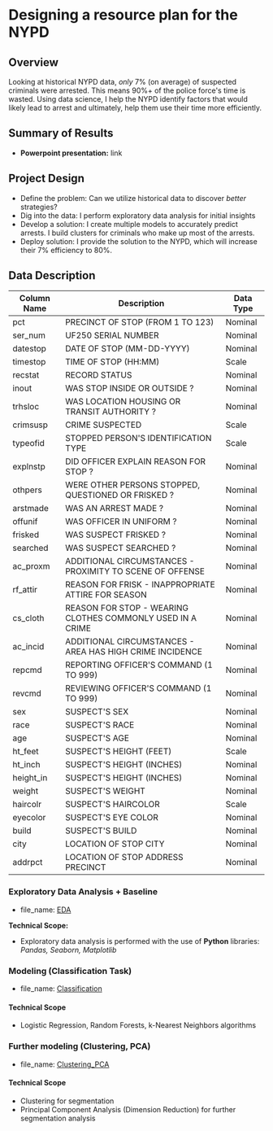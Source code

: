 # Designing a resource plan for the NYPD

## Overview
Looking at historical NYPD data, *only* 7% (on average) of suspected criminals were arrested. This means 90%+ of the police force's time is wasted. Using data science, I help the NYPD identify factors that would likely lead to arrest and ultimately, help them use their time more efficiently.

## Summary of Results
- **Powerpoint presentation:** link

## Project Design
- Define the problem: Can we utilize historical data to discover *better* strategies?
- Dig into the data: I perform exploratory data analysis for initial insights
- Develop a solution: I create multiple models to accurately predict arrests. I build clusters for criminals who make up most of the arrests.
- Deploy solution: I provide the solution to the NYPD, which will increase their 7% efficiency to 80%.

## Data Description

| Column Name | Description                                                | Data Type |
|-------------|------------------------------------------------------------|-----------|
| pct         | PRECINCT OF STOP (FROM 1 TO 123)                           | Nominal   |
| ser_num     | UF250 SERIAL NUMBER                                        | Nominal   |
| datestop    | DATE OF STOP (MM-DD-YYYY)                                  | Nominal   |
| timestop    | TIME OF STOP (HH:MM)                                       | Scale     |
| recstat     | RECORD STATUS                                              | Nominal   |
| inout       | WAS STOP INSIDE OR OUTSIDE ?                               | Nominal   |
| trhsloc     | WAS LOCATION HOUSING OR TRANSIT AUTHORITY ?                | Nominal   |
| crimsusp    | CRIME SUSPECTED                                            | Scale     |
| typeofid    | STOPPED PERSON'S IDENTIFICATION TYPE                       | Scale     |
| explnstp    | DID OFFICER EXPLAIN REASON FOR STOP ?                      | Nominal   |
| othpers     | WERE OTHER PERSONS STOPPED, QUESTIONED OR FRISKED ?        | Nominal   |
| arstmade    | WAS AN ARREST MADE ?                                       | Nominal   |
| offunif     | WAS OFFICER IN UNIFORM ?                                   | Nominal   |
| frisked     | WAS SUSPECT FRISKED ?                                      | Nominal   |
| searched    | WAS SUSPECT SEARCHED ?                                     | Nominal   |
| ac_proxm    | ADDITIONAL CIRCUMSTANCES - PROXIMITY TO SCENE OF OFFENSE   | Nominal   |
| rf_attir    | REASON FOR FRISK - INAPPROPRIATE ATTIRE FOR SEASON         | Nominal   |
| cs_cloth    | REASON FOR STOP - WEARING CLOTHES COMMONLY USED IN A CRIME | Nominal   |
| ac_incid    | ADDITIONAL CIRCUMSTANCES - AREA HAS HIGH CRIME INCIDENCE   | Nominal   |
| repcmd      | REPORTING OFFICER'S COMMAND (1 TO 999)                     | Nominal   |
| revcmd      | REVIEWING OFFICER'S COMMAND (1 TO 999)                     | Nominal   |
| sex         | SUSPECT'S SEX                                              | Nominal   |
| race        | SUSPECT'S RACE                                             | Nominal   |
| age         | SUSPECT'S AGE                                              | Nominal   |
| ht_feet     | SUSPECT'S HEIGHT (FEET)                                    | Scale     |
| ht_inch     | SUSPECT'S HEIGHT (INCHES)                                  | Nominal   |
| height_in   | SUSPECT'S HEIGHT (INCHES)                                  | Nominal   |
| weight      | SUSPECT'S WEIGHT                                           | Nominal   |
| haircolr    | SUSPECT'S HAIRCOLOR                                        | Scale     |
| eyecolor    | SUSPECT'S EYE COLOR                                        | Nominal   |
| build       | SUSPECT'S BUILD                                            | Nominal   |
| city        | LOCATION OF STOP CITY                                      | Nominal   |
| addrpct     | LOCATION OF STOP ADDRESS PRECINCT                          | Nominal   |

### Exploratory Data Analysis + Baseline 
- file_name: [EDA](https://github.com/jacksonfd8/nypd_project/blob/master/Exploratory%20Data%20Analysis.ipynb)

**Technical Scope:**
- Exploratory data analysis is performed with the use of **Python** libraries: *Pandas, Seaborn, Matplotlib*

### Modeling (Classification Task)
- file_name: [Classification](https://github.com/jacksonfd8/nypd_project/blob/master/Classification.ipynb)

#### Technical Scope
- Logistic Regression, Random Forests, k-Nearest Neighbors algorithms 

### Further modeling (Clustering, PCA)
- file_name: [Clustering_PCA](https://github.com/jacksonfd8/nypd_project/blob/master/Clustering_PCA.ipynb)

#### Technical Scope
- Clustering for segmentation
- Principal Component Analysis (Dimension Reduction) for further segmentation analysis
